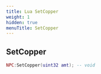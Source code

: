 ```yaml
---
title: Lua SetCopper
weight: 1
hidden: true
menuTitle: SetCopper
---
```

## SetCopper
```lua
NPC:SetCopper(uint32 amt); -- void
```